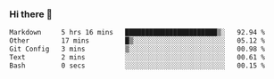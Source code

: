### Hi there 👋

<!--START_SECTION:waka-->

```txt
Markdown     5 hrs 16 mins   ███████████████████████▒░   92.94 %
Other        17 mins         █▒░░░░░░░░░░░░░░░░░░░░░░░   05.12 %
Git Config   3 mins          ▒░░░░░░░░░░░░░░░░░░░░░░░░   00.98 %
Text         2 mins          ░░░░░░░░░░░░░░░░░░░░░░░░░   00.61 %
Bash         0 secs          ░░░░░░░░░░░░░░░░░░░░░░░░░   00.15 %
```

<!--END_SECTION:waka-->
<!--
**Boombag0607/Boombag0607** is a ✨ _special_ ✨ repository because its `README.md` (this file) appears on your GitHub profile.

Here are some ideas to get you started:

- 🔭 I’m currently working on ...
- 🌱 I’m currently learning ...
- 👯 I’m looking to collaborate on ...
- 🤔 I’m looking for help with ...
- 💬 Ask me about ...
- 📫 How to reach me: ...
- 😄 Pronouns: ...
- ⚡ Fun fact: ...
-->
